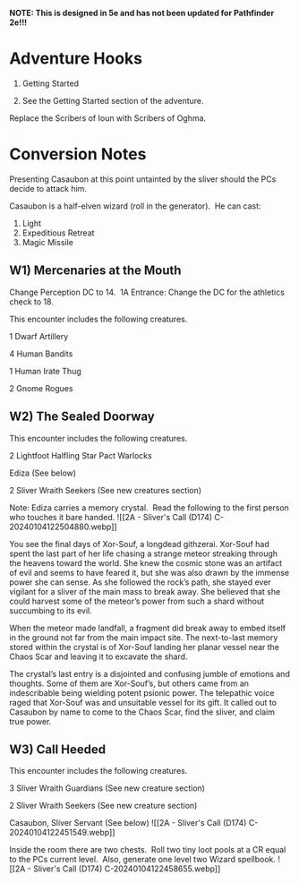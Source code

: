**NOTE: This is designed in 5e and has not been updated for Pathfinder 2e!!!**



# Adventure Hooks

1. Getting Started

1. See the Getting Started section of the adventure.

Replace the Scribers of Ioun with Scribers of Oghma.

# Conversion Notes

Presenting Casaubon at this point untainted by the sliver should the PCs decide to attack him.

Casaubon is a half-elven wizard (roll in the generator).  He can cast:

1. Light
2. Expeditious Retreat
3. Magic Missile

## W1) Mercenaries at the Mouth

Change Perception DC to 14.  1A Entrance: Change the DC for the athletics check to 18.

This encounter includes the following creatures.

1 Dwarf Artillery

4 Human Bandits

1 Human Irate Thug

2 Gnome Rogues

## W2) The Sealed Doorway

This encounter includes the following creatures.

2 Lightfoot Halfling Star Pact Warlocks

Ediza (See below)

2 Sliver Wraith Seekers (See new creatures section)

Note: Ediza carries a memory crystal.  Read the following to the first person who touches it bare handed.
![[2A - Sliver's Call (D174) C-20240104122504880.webp]]

You see the final days of Xor-Souf, a longdead githzerai. Xor-Souf had spent the last part of her life chasing a strange meteor streaking through the heavens toward the world. She knew the cosmic stone was an artifact of evil and seems to have feared it, but she was also drawn by the immense power she can sense. As she followed the rock’s path, she stayed ever vigilant for a sliver of the main mass to break away. She believed that she could harvest some of the meteor’s power from such a shard without succumbing to its evil.

When the meteor made landfall, a fragment did break away to embed itself in the ground not far from the main impact site. The next-to-last memory stored within the crystal is of Xor-Souf landing her planar vessel near the Chaos Scar and leaving it to excavate the shard.

The crystal’s last entry is a disjointed and confusing jumble of emotions and thoughts. Some of them are Xor-Souf’s, but others came from an indescribable being wielding potent psionic power. The telepathic voice raged that Xor-Souf was and unsuitable vessel for its gift. It called out to Casaubon by name to come to the Chaos Scar, find the sliver, and claim true power.

## W3) Call Heeded

This encounter includes the following creatures.

3 Sliver Wraith Guardians (See new creature section)

2 Sliver Wraith Seekers (See new creature section)

Casaubon, Sliver Servant (See below)
![[2A - Sliver's Call (D174) C-20240104122451549.webp]]

Inside the room there are two chests.  Roll two tiny loot pools at a CR equal to the PCs current level.  Also, generate one level two Wizard spellbook.
![[2A - Sliver's Call (D174) C-20240104122458655.webp]]